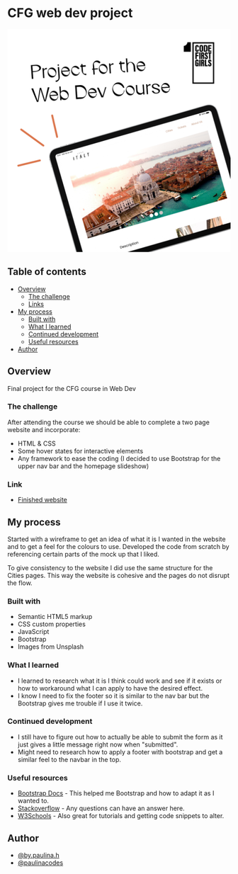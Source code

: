 # CFG web dev project
![](./projectitaly.png)

## Table of contents

- [Overview](#overview)
  - [The challenge](#the-challenge)
  - [Links](#links)
- [My process](#my-process)
  - [Built with](#built-with)
  - [What I learned](#what-i-learned)
  - [Continued development](#continued-development)
  - [Useful resources](#useful-resources)
- [Author](#author)



## Overview
Final project for the CFG course in Web Dev


### The challenge

After attending the course we should be able to complete a two page website and incorporate:

- HTML & CSS
- Some hover states for interactive elements
- Any framework to ease the coding (I decided to use Bootstrap for the upper nav bar and the homepage slideshow)



### Link

- [Finished website]([https://your-solution-url.com](https://paulinahs.github.io/CFGwebdevproject/homepage.html))


## My process

Started with a wireframe to get an idea of what it is I wanted in the website and to get a feel for the colours to use.
Developed the code from scratch by referencing certain parts of the mock up that I liked.

To give consistency to the website I did use the same structure for the Cities pages. This way the website is cohesive and the pages do not disrupt the flow.


### Built with

- Semantic HTML5 markup
- CSS custom properties
- JavaScript
- Bootstrap
- Images from Unsplash


### What I learned

- I learned to research what it is I think could work and see if it exists or how to workaround what I can apply to have the desired effect.
- I know I need to fix the footer so it is similar to the nav bar but the Bootstrap gives me trouble if I use it twice.

### Continued development

- I still have to figure out how to actually be able to submit the form as it just gives a little message right now when "submitted".
- Might need to research how to apply a footer with bootstrap and get a similar feel to the navbar in the top.

### Useful resources

- [Bootstrap Docs](https://getbootstrap.com/docs/5.2/getting-started/introduction/) - This helped me Bootstrap and how to adapt it as I wanted to.
- [Stackoverflow](https://stackoverflow.com/) - Any questions can have an answer here.
- [W3Schools](https://www.w3schools.com/) - Also great for tutorials and getting code snippets to alter.



## Author

 - [@by.paulina.h](https://www.instagram.com/by.paulina.h)
 - [@paulinacodes](https://www.instagram.com/paulinacodes)




